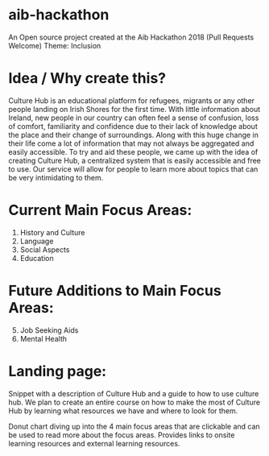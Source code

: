 # aib-hackathon

An Open source project created at the Aib Hackathon 2018 (Pull Requests Welcome)
Theme: Inclusion

# Idea / Why create this?
Culture Hub is an educational platform for refugees, migrants or any other people landing on Irish Shores for the first time. With little information about Ireland, new people in our country can often feel a sense of confusion, loss of comfort, familiarity and confidence due to their lack of knowledge about the place and their change of surroundings. Along with this huge change in their life come a lot of information that may not always be aggregated and easily accessible. To try and aid these people, we came up with the idea of creating Culture Hub, a centralized system that is easily accessible and free to use. Our service will allow for people to learn more about topics that can be very intimidating to them.

# Current Main Focus Areas: 

1. History and Culture
2. Language
3. Social Aspects
4. Education

# Future Additions to Main Focus Areas:

5. Job Seeking Aids
6. Mental Health

# Landing page: 

Snippet with a description of Culture Hub and a guide to how to use culture hub. We plan to create an entire course on how to make the most of Culture Hub by learning what resources we have and where to look for them.

Donut chart diving up into the 4 main focus areas that are clickable and can be used to read more about the focus areas. Provides links to onsite learning resources and external learning resources.

